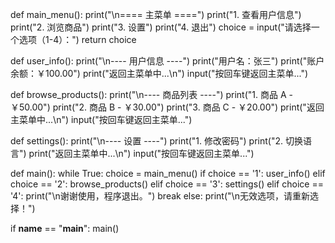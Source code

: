 def main_menu():
    print("\n==== 主菜单 ====")
    print("1. 查看用户信息")
    print("2. 浏览商品")
    print("3. 设置")
    print("4. 退出")
    choice = input("请选择一个选项（1-4）：")
    return choice

def user_info():
    print("\n---- 用户信息 ----")
    print("用户名：张三")
    print("账户余额：￥100.00")
    print("返回主菜单中...\n")
    input("按回车键返回主菜单...")

def browse_products():
    print("\n---- 商品列表 ----")
    print("1. 商品 A - ￥50.00")
    print("2. 商品 B - ￥30.00")
    print("3. 商品 C - ￥20.00")
    print("返回主菜单中...\n")
    input("按回车键返回主菜单...")

def settings():
    print("\n---- 设置 ----")
    print("1. 修改密码")
    print("2. 切换语言")
    print("返回主菜单中...\n")
    input("按回车键返回主菜单...")

def main():
    while True:
        choice = main_menu()
        if choice == '1':
            user_info()
        elif choice == '2':
            browse_products()
        elif choice == '3':
            settings()
        elif choice == '4':
            print("\n谢谢使用，程序退出。")
            break
        else:
            print("\n无效选项，请重新选择！")

if __name__ == "__main__":
    main()
